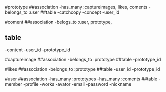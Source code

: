 #prototype
 ##association
 -has_many :captureimages, likes, coments
 -belongs_to :user
 ##table
 -catchcopy
 -concept
 -user_id

#coment
##association
 -belogs_to :user, prototype,
## table
 -content
 -user_id
 -prototype_id

#captureimage
##association
 -belongs_to :prototype
##table
 -prototype_id

#likes
##association
 -belongs_to :prototype
##table
 -user_id
 -prototype_id

#user
##association
 -has_many :prototypes
 -has_many :coments
##table
 -member
 -profile
 -works
 -avator
 -email
 -password
 -nickname


